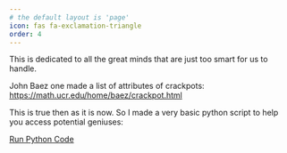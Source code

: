 ```yaml
---
# the default layout is 'page'
icon: fas fa-exclamation-triangle
order: 4
---
```


This is dedicated to all the great minds that are just too smart for us to handle.


John Baez one made a list of attributes of crackpots: https://math.ucr.edu/home/baez/crackpot.html

This is true then as it is now. So I made a very basic python script to help you access potential geniuses:

[Run Python Code](https://www.online-python.com/f3ph1FTP0R)